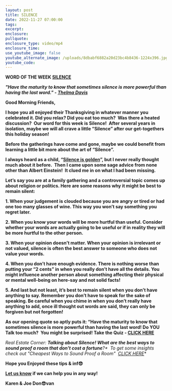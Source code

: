 ```yaml
---
layout: post
title: SILENCE
date: 2022-11-27 07:00:00
tags:
excerpt:
enclosure:
pullquote:
enclosure_type: video/mp4
enclosure_time:
use_youtube_image: false
youtube_alternate_image: /uploads/8dbabf6882a20d23bc4b8436-1224x396.jpg
youtube_code:
---
```

**WORD OF THE WEEK&nbsp;[SILENCE](https://silenceisbeauty.com/short-poems-about-silence/)**

***"Have the maturity to know that sometimes silence is more powerful than having the last word." -&nbsp;[Thelma Davis](https://www.goodreads.com/author/quotes/6911723.Thema_Davis)***

**Good Morning Friends,**

**I hope you all enjoyed their Thanksgiving in whatever manner you celebrated it. Did you relax? Did you eat too much?&nbsp; Was there a heated discussion?&nbsp; Our word for this week is Silence\!&nbsp; After several years in isolation, maybe we will all crave a little “Silence” after our get-togethers this holiday season\!**

**Before the gatherings have come and gone, maybe we could benefit from learning a little bit more about the art of “Silence”.**

**I always heard as a child, “[Silence is golden](https://www.bing.com/search?q=silence+is+golden+-+meaning&amp;cvid=a251240ba0f74d92b1ad07460a461cec&amp;aqs=edge..69i57j69i64.12303j0j1&amp;pglt=675&amp;FORM=ANNTA1&amp;PC=U531)”, but I never really thought much about it before.&nbsp; Then I came upon some sage advice from none other than Albert Einstein\!&nbsp; It clued me in on what I had been missing.**

**Let’s say you are at a family gathering and a controversial topic comes up about religion or politics. Here are some reasons why it might be best to remain silent:**

**1\. When your judgement is clouded because you are angry or tired or had one too many glasses of wine. This way you won’t say something you regret later.**

**2\. When you know your words will be more hurtful than useful. Consider whether your words are actually going to be useful or if in reality they will be more hurtful to the other person.**

**3\. When your opinion doesn’t matter. When your opinion is irrelevant or not valued, silence is often the best answer to someone who does not value your words.**

**4\. When you don’t have enough evidence. There is nothing worse than putting your “2 cents” in when you really don’t have all the details. You might influence another person about something affecting their physical or mental well-being on here-say and not solid facts\!**

**5\. And last but not least, it’s best to remain silent when you don’t have anything to say. Remember you don’t have to speak for the sake of speaking. Be careful when you chime in when you don’t really have anything to add, once ill thought out words are said, they can only be forgiven but not forgotten\!**

**As our opening quote so aptly puts it: “Have the maturity to know that sometimes silence is more powerful than having the last word\! Do YOU Talk too much?&nbsp; You might be surprised\! Take the Quiz -&nbsp;[CLICK HERE](https://petrage.net/the-do-i-talk-to-much-quiz/)**

**Real Estate Corner:&nbsp;****Talking about Silence\! What are the best ways to sound proof a room that don't cost a fortune*****?*&nbsp; To get some insights check out "Cheapest Ways to Sound Proof a Room" &nbsp;[CLICK HERE](https://moderncastle.com/blog/cheapest-way-to-soundproof-a-room/#:~:text=Cheap%20Ways%20to%20Soundproof%20a%20Room%201%201.,living%20spaces.%20...%203%203.%20Add%20upholstered%20furniture)**

**Hope you Enjoyed these tips & inf😎**

**[Let us know](https://longislandrealestatevideoblog.com/contact)&nbsp;if we can help you in any way\!&nbsp;**

**Karen & Joe Don😎van&nbsp;**&nbsp;